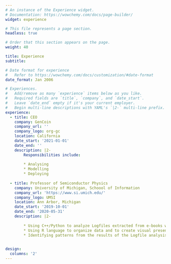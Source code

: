 ```yaml
---
# An instance of the Experience widget.
# Documentation: https://wowchemy.com/docs/page-builder/
widget: experience

# This file represents a page section.
headless: true

# Order that this section appears on the page.
weight: 40

title: Experience
subtitle:

# Date format for experience
#   Refer to https://wowchemy.com/docs/customization/#date-format
date_format: Jan 2006

# Experiences.
#   Add/remove as many `experience` items below as you like.
#   Required fields are `title`, `company`, and `date_start`.
#   Leave `date_end` empty if it's your current employer.
#   Begin multi-line descriptions with YAML's `|2-` multi-line prefix.
experience:
  - title: CEO
    company: GenCoin
    company_url: ''
    company_logo: org-gc
    location: California
    date_start: '2021-01-01'
    date_end: ''
    description: |2-
        Responsibilities include:
        
        * Analysing
        * Modelling
        * Deploying
        
  - title: Professor of Semiconductor Physics
    company: University of Michigan, Schoool of Information
    company_url: 'https://www.si.umich.edu/'
    company_logo: UMSI
    location: Ann Arbor, Michigan
    date_start: '2019-10-01'
    date_end: '2020-05-31'
    description: |2-
    
        * Using C++/Python to analyze Logfiles extracted from e-books written by Dr. Barbara Ericson
        * Using R language to organize data and to create visual presentations
        * Identifying patterns from the results of the Logfile analysis
    

design:
  columns: '2'
---
```

